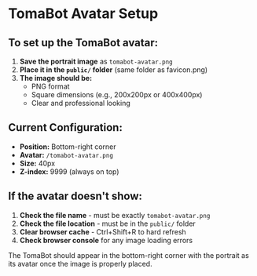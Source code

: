 # TomaBot Avatar Setup

## To set up the TomaBot avatar:

1. **Save the portrait image** as `tomabot-avatar.png`
2. **Place it in the `public/` folder** (same folder as favicon.png)
3. **The image should be:**
   - PNG format
   - Square dimensions (e.g., 200x200px or 400x400px)
   - Clear and professional looking

## Current Configuration:
- **Position:** Bottom-right corner
- **Avatar:** `/tomabot-avatar.png`
- **Size:** 40px
- **Z-index:** 9999 (always on top)

## If the avatar doesn't show:
1. **Check the file name** - must be exactly `tomabot-avatar.png`
2. **Check the file location** - must be in the `public/` folder
3. **Clear browser cache** - Ctrl+Shift+R to hard refresh
4. **Check browser console** for any image loading errors

The TomaBot should appear in the bottom-right corner with the portrait as its avatar once the image is properly placed. 